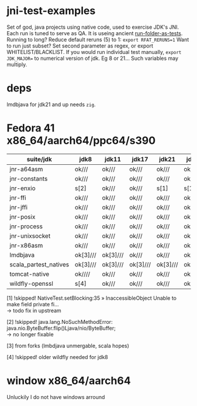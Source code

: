 # jni-test-examples
Set of god, java projects using native code, used to exercise JDK's JNI.
Each run is tuned to serve as QA.
It is useing ancient [run-folder-as-tests](https://github.com/rh-openjdk/run-folder-as-tests).
Running to long? Reduce default reruns (5) to 1: `export RFAT_RERUNS=1`
Want to run just subset? Set second parameter as regex, or export WHITELIST/BLACKLIST.
If you would run individual test manually, `export JDK_MAJOR=` to numerical version of jdk. Eg 8 or 21...
Such variables may multiply.

# deps
lmdbjava for jdk21 and up needs `zig`. 

# Fedora 41 x86_64/aarch64/ppc64/s390
| suite/jdk              | jdk8          | jdk11         | jdk17         | jdk21         | jdk25         |
| -----------------------| ------------- | ------------- | ------------- | ------------- | ------------- |
|jnr-a64asm              | ok///         | ok///         | ok///         | ok///         | ok///         |
|jnr-constants           | ok///         | ok///         | ok///         | ok///         | ok///         |
|jnr-enxio               |   s[2]        | ok///         | ok///         |  s[1]         |  s[1]         |
|jnr-ffi                 | ok///         | ok///         | ok///         | ok///         | ok///         |
|jnr-jffi                | ok///         | ok///         | ok///         | ok///         | ok///         |
|jnr-posix               | ok///         | ok///         | ok///         | ok///         | ok///         |
|jnr-process             | ok///         | ok///         | ok///         | ok///         | ok///         |
|jnr-unixsocket          | ok///         | ok///         | ok///         | ok///         | ok///         |
|jnr-x86asm              | ok///         | ok///         | ok///         | ok///         | ok///         |
|lmdbjava                | ok[3]///      | ok[3]///      | ok///         | ok///         | ok///         |
|scala_partest_natives   | ok[3]///      | ok[3]///      | ok[3]///      | ok[3]///      | ok[3]///      |
|tomcat-native           | ok////        | ok///         | ok///         | ok///         | ok///         |
|wildfly-openssl         |   s[4]        | ok///         | ok///         | ok///         | ok///         |

[1] !skipped!  NativeTest.setBlocking:35 » InaccessibleObject Unable to make field private fi...</br>
	   -> todo fix in upstream

[2] !skipped!  java.lang.NoSuchMethodError: java.nio.ByteBuffer.flip()Ljava/nio/ByteBuffer;</br>
   -> no longer fixable

[3] from forks (lmbdjava unmergable, scala hopes)

[4] !skipped!  older wildfly needed for jdk8

# window x86_64/aarch64
Unluckily I do not have windows arround

